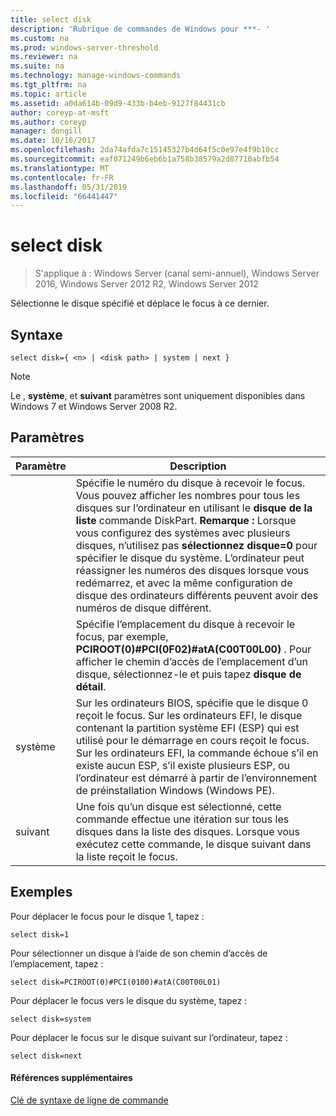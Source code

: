 ```yaml
---
title: select disk
description: 'Rubrique de commandes de Windows pour ***- '
ms.custom: na
ms.prod: windows-server-threshold
ms.reviewer: na
ms.suite: na
ms.technology: manage-windows-commands
ms.tgt_pltfrm: na
ms.topic: article
ms.assetid: a0da614b-09d9-433b-b4eb-9127f84431cb
author: coreyp-at-msft
ms.author: coreyp
manager: dongill
ms.date: 10/16/2017
ms.openlocfilehash: 2da74afda7c15145327b4d64f5c0e97e4f9b10cc
ms.sourcegitcommit: eaf071249b6eb6b1a758b38579a2d87710abfb54
ms.translationtype: MT
ms.contentlocale: fr-FR
ms.lasthandoff: 05/31/2019
ms.locfileid: "66441447"
---
```

# <a name="select-disk"></a>select disk

>S'applique à : Windows Server (canal semi-annuel), Windows Server 2016, Windows Server 2012 R2, Windows Server 2012

Sélectionne le disque spécifié et déplace le focus à ce dernier.  
  
  
  
## <a name="syntax"></a>Syntaxe  
  
```  
select disk={ <n> | <disk path> | system | next }  
```  
  
> [!NOTE]  
> Le **<disk path>** , **système**, et **suivant** paramètres sont uniquement disponibles dans Windows 7 et Windows Server 2008 R2.  
  
## <a name="parameters"></a>Paramètres  
  
|  Paramètre  |                                                                                                                                                                                                            Description                                                                                                                                                                                                            |
|-------------|-----------------------------------------------------------------------------------------------------------------------------------------------------------------------------------------------------------------------------------------------------------------------------------------------------------------------------------------------------------------------------------------------------------------------------------|
|     <n>     | Spécifie le numéro du disque à recevoir le focus. Vous pouvez afficher les nombres pour tous les disques sur l’ordinateur en utilisant le **disque de la liste** commande DiskPart. **Remarque :** Lorsque vous configurez des systèmes avec plusieurs disques, n’utilisez pas **sélectionnez disque\=0** pour spécifier le disque du système. L’ordinateur peut réassigner les numéros des disques lorsque vous redémarrez, et avec la même configuration de disque des ordinateurs différents peuvent avoir des numéros de disque différent. |
| <disk path> |                                                                                                                 Spécifie l’emplacement du disque à recevoir le focus, par exemple, **PCIROOT\(0\)\#PCI\(0F02\)\#atA\(C00T00L00\)** . Pour afficher le chemin d’accès de l’emplacement d’un disque, sélectionnez-le et puis tapez **disque de détail**.                                                                                                                  |
|   système    |                                 Sur les ordinateurs BIOS, spécifie que le disque 0 reçoit le focus. Sur les ordinateurs EFI, le disque contenant la partition système EFI \(ESP\) qui est utilisé pour le démarrage en cours reçoit le focus. Sur les ordinateurs EFI, la commande échoue s’il en existe aucun ESP, s’il existe plusieurs ESP, ou l’ordinateur est démarré à partir de l’environnement de préinstallation Windows \(Windows PE\).                                  |
|    suivant     |                                                                                                                                     Une fois qu’un disque est sélectionné, cette commande effectue une itération sur tous les disques dans la liste des disques. Lorsque vous exécutez cette commande, le disque suivant dans la liste reçoit le focus.                                                                                                                                      |
  
## <a name="BKMK_examples"></a>Exemples  
Pour déplacer le focus pour le disque 1, tapez :  
  
```  
select disk=1  
```  
  
Pour sélectionner un disque à l’aide de son chemin d’accès de l’emplacement, tapez :  
  
```  
select disk=PCIROOT(0)#PCI(0100)#atA(C00T00L01)  
```  
  
Pour déplacer le focus vers le disque du système, tapez :  
  
```  
select disk=system  
```  
  
Pour déplacer le focus sur le disque suivant sur l’ordinateur, tapez :  
  
```  
select disk=next  
```  
  
#### <a name="additional-references"></a>Références supplémentaires  
[Clé de syntaxe de ligne de commande](command-line-syntax-key.md)  
  

  

